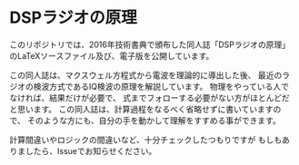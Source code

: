 # DSPラジオの原理

このリポジトリでは、2016年技術書典で頒布した同人誌「DSPラジオの原理」 のLaTeXソースファイル及び、電子版を公開しています。

この同人誌は、マクスウェル方程式から電波を理論的に導出した後、 最近のラジオの検波方式であるIQ検波の原理を解説しています。 物理をやっている人でなければ、結果だけが必要で、 式までフォローする必要がない方がほとんどだと思います。 この同人誌は、計算過程をなるべく省略せずに書いていますので、 そのような方にも、自分の手を動かして理解をすすめる事ができます。

計算間違いやロジックの間違いなど、十分チェックしたつもりですが もしもありましたら、Issueでお知らせください。
